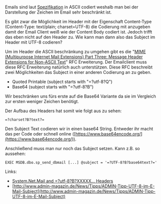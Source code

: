 Emails sind laut [Spezifikation](https://tools.ietf.org/html/rfc5322) in ASCII codiert weshalb man bei der Darstellung der Zeichen im Email sehr beschränkt ist.

Es gibt zwar die Möglichkeit im Header mit der Eigenschaft Content-Type (Content-Type: text/plain; charset=UTF-8) die Codierung mit anzugeben damit der Email Client weiß wie der Content Body codiert ist. Jedoch trifft das eben nicht auf den Header zu. Wie kann man dann also das Subject im Header mit UTF-8 codieren?

Um im Header die ASCII beschränkung zu umgehen gibt es die "[MIME (Multipurpose Internet Mail Extensions) Part Three: Message Header Extensions for Non-ASCII Text](https://tools.ietf.org/html/rfc2047)" RFC Erweiterung. Der Emailclient muss diese RFC Erweiterung natürlich auch unterstützen. Diese RFC beschreibt zwei Möglichkeiten das Subject in einer anderen Codierung an zu geben.

- Quoted Printable (subject starts with "=?utf-8?Q")
- Base64 (subject starts with "=?utf-8?B")

Wir beschränken uns fürs erste auf die Base64 Variante da sie im Vergleich zur ersten weniger Zeichen benötigt.

Der Aufbau des Headers hat somit wie folgt aus zu sehen:

`=?charset?B?text?=`

Den Subject Text codieren wir in einen base64 String. Entweder ihr macht das per Code oder schnell online ([https://www.base64encode.org/](https://www.base64encode.org/)).

Anschließend muss man nur noch das Subject setzen. Kann z.B. so aussehen:

`EXEC MSDB.dbo.sp_send_dbmail [...] @subject = '=?UTF-8?B?base64text?='`

Links:

- [System.Net.Mail and =?utf-8?B?XXXXX… Headers](https://stackoverflow.com/q/454833/740651)
- [http://www.admin-magazin.de/News/Tipps/ADMIN-Tipp-UTF-8-im-E-Mail-Subject](http://www.admin-magazin.de/News/Tipps/ADMIN-Tipp-UTF-8-im-E-Mail-Subject)
